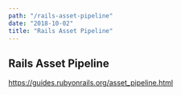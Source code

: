 ```yaml
---
path: "/rails-asset-pipeline"
date: "2018-10-02"
title: "Rails Asset Pipeline"
---
```


## Rails Asset Pipeline
https://guides.rubyonrails.org/asset_pipeline.html